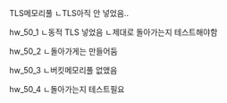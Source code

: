 TLS메모리풀
ㄴTLS아직 안 넣었음..

hw_50_1
ㄴ동적 TLS 넣었음
ㄴ제대로 돌아가는지 테스트해야함

hw_50_2
ㄴ돌아가게는 만들어둠

hw_50_3
ㄴ버킷메모리풀 없앴음

hw_50_4
ㄴ돌아가는지 테스트필요
